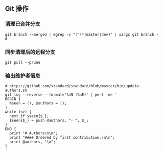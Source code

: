 ## Git 操作

### 清理已合并分支
```shell
git branch --merged | egrep -v "(^\*|master|dev)" | xargs git branch -d
```
### 同步清理后的远程分支
```shell
git pull --prune
```
### 输出维护者信息
```shell
# https://github.com/standard/standard/blob/master/bin/update-authors.sh
git log --reverse --format='%aN (%aE)' | perl -we '
BEGIN {
  %seen = (), @authors = ();
}
while (<>) {
  next if $seen{$_};
  $seen{$_} = push @authors, "- ", $_;
}
END {
  print "# Authors\n\n";
  print "#### Ordered by first contribution.\n\n";
  print @authors, "\n";
}
'
```
